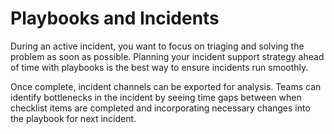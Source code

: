 # Playbooks and Incidents

During an active incident, you want to focus on triaging and solving the problem as soon as possible. Planning your incident support strategy ahead of time with playbooks is the best way to ensure incidents run smoothly.

Once complete, incident channels can be exported for analysis. Teams can identify bottlenecks in the incident by seeing time gaps between when checklist items are completed and incorporating necessary changes into the playbook for next incident.
